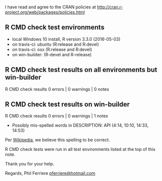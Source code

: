 I have read and agree to the CRAN policies at
http://cran.r-project.org/web/packages/policies.html

## R CMD check test environments
* local Windows 10 install, R version 3.3.0 (2016-05-03)
* on travis-ci: ubuntu (R:release and R:devel)
* on travis-ci: osx (R:release and R:devel)
* on win-builder: (R-devel and R-release)

## R CMD check test results on all environments but win-builder
R CMD check results
0 errors | 0 warnings | 0 notes

## R CMD check test results on win-builder
R CMD check results
0 errors | 0 warnings | 1 notes

* Possibly mis-spelled words in DESCRIPTION:
  API (4:14, 10:10, 14:33, 14:53)
  
Per [Wikipedia](https://en.wikipedia.org/wiki/Application_programming_interface), we believe this spelling to be correct.

R CMD check tests were run in all test environments listed at the top of this note.

Thank you for your help.

Regards,
Phil Ferriere <pferriere@hotmail.com>
